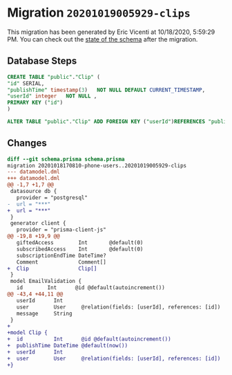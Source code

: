 # Migration `20201019005929-clips`

This migration has been generated by Eric Vicenti at 10/18/2020, 5:59:29 PM.
You can check out the [state of the schema](./schema.prisma) after the migration.

## Database Steps

```sql
CREATE TABLE "public"."Clip" (
"id" SERIAL,
"publishTime" timestamp(3)   NOT NULL DEFAULT CURRENT_TIMESTAMP,
"userId" integer   NOT NULL ,
PRIMARY KEY ("id")
)

ALTER TABLE "public"."Clip" ADD FOREIGN KEY ("userId")REFERENCES "public"."User"("id") ON DELETE CASCADE ON UPDATE CASCADE
```

## Changes

```diff
diff --git schema.prisma schema.prisma
migration 20201018170810-phone-users..20201019005929-clips
--- datamodel.dml
+++ datamodel.dml
@@ -1,7 +1,7 @@
 datasource db {
   provider = "postgresql"
-  url = "***"
+  url = "***"
 }
 generator client {
   provider = "prisma-client-js"
@@ -19,8 +19,9 @@
   giftedAccess        Int       @default(0)
   subscribedAccess    Int       @default(0)
   subscriptionEndTime DateTime?
   Comment             Comment[]
+  Clip                Clip[]
 }
 model EmailValidation {
   id        Int      @id @default(autoincrement())
@@ -43,4 +44,11 @@
   userId      Int
   user        User     @relation(fields: [userId], references: [id])
   message     String
 }
+
+model Clip {
+  id          Int      @id @default(autoincrement())
+  publishTime DateTime @default(now())
+  userId      Int
+  user        User     @relation(fields: [userId], references: [id])
+}
```


